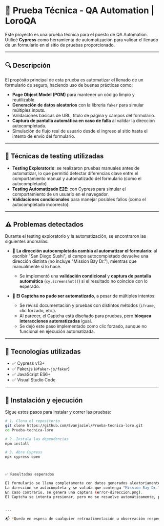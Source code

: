 # 🧪 Prueba Técnica - QA Automation | LoroQA

Este proyecto es una prueba técnica para el puesto de QA Automation. Utilicé **Cypress** como herramienta de automatización para validar el llenado de un formulario en el sitio de pruebas proporcionado.

---

## 🔍 Descripción

El propósito principal de esta prueba es automatizar el llenado de un formulario de seguro, haciendo uso de buenas prácticas como:

- **Page Object Model (POM)** para mantener un código limpio y reutilizable.
- **Generación de datos aleatorios** con la librería `faker` para simular múltiples inputs.
- Validaciones básicas de URL, título de página y campos del formulario.
- **Captura de pantalla automática en caso de falla** al validar la dirección autocompletada.
- Simulación de flujo real de usuario desde el ingreso al sitio hasta el intento de envío del formulario.

---

## 🧠 Técnicas de testing utilizadas

- **Testing Exploratorio**: se realizaron pruebas manuales antes de automatizar, lo que permitió detectar diferencias clave entre el comportamiento manual y automatizado del formulario (como el autocompletado).
- **Testing Automatizado E2E**: con Cypress para simular el comportamiento de un usuario en el navegador.
- **Validaciones condicionales** para manejar posibles fallos (como el autocompletado incorrecto).

---

## ⚠️ Problemas detectados

Durante el testing exploratorio y la automatización, se encontraron las siguientes anomalías:

- 🧭 **La dirección autocompletada cambia al automatizar el formulario**: al escribir "San Diego Sushi", el campo autocompletado devuelve una dirección distinta (no incluye "Mission Bay Dr."), mientras que manualmente sí lo hace.  
  - Se implementó una **validación condicional** y **captura de pantalla automática** (`cy.screenshot()`) si el resultado no coincide con lo esperado.

- 🤖 **El Captcha no pudo ser automatizado**, a pesar de múltiples intentos:
  - Se revisó documentación y pruebas con distintos métodos (`iframe`, clic forzado, etc.).
  - Al parecer, el Captcha está diseñado para pruebas, pero **bloquea interacciones automatizadas** igual.
  - Se dejó este paso implementado como clic forzado, aunque no funcional en ejecución automatizada.

---

## 🧰 Tecnologías utilizadas

- ✅ Cypress v13+
- ✅ Faker.js (`@faker-js/faker`)
- ✅ JavaScript ES6+
- ✅ Visual Studio Code

---

## 🚀 Instalación y ejecución

Sigue estos pasos para instalar y correr las pruebas:

```bash
# 1. Clona el repositorio
git clone https://github.com/Evanjaziel/Prueba-tecnica-loro.git
cd Prueba-tecnica-loro

# 2. Instala las dependencias
npm install

# 3. Abre Cypress
npx cypress open



✅ Resultados esperados

El formulario se llena completamente con datos generados aleatoriamente.
La dirección se autocompleta y se valida que contenga "Mission Bay Dr.".
En caso contrario, se genera una captura (error-direccion.png).
El Captcha se intenta presionar, pero no se resuelve automáticamente, por las limitaciones ya descritas.


---

📬 *Quedo en espera de cualquier retroalimentación u observación respecto a la prueba técnica. Estoy abierto a sugerencias para mejorar y seguir aprendiendo. ¡Gracias por la oportunidad!*

